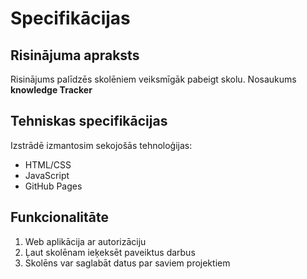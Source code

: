 # Specifikācijas

## Risinājuma apraksts
Risinājums palīdzēs skolēniem veiksmīgāk pabeigt skolu. Nosaukums **knowledge Tracker**


## Tehniskas specifikācijas
Izstrādē izmantosim sekojošās tehnoloģijas:
- HTML/CSS
- JavaScript
- GitHub Pages

## Funkcionalitāte
1. Web aplikācija ar autorizāciju
2. Ļaut skolēnam ieķeksēt paveiktus darbus
3. Skolēns var saglabāt datus par saviem projektiem
